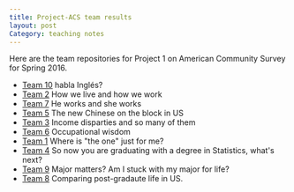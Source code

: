 ```yaml
---
title: Project-ACS team results
layout: post
Category: teaching notes
---
```

Here are the team repositories for Project 1 on American Community Survey for Spring 2016. 

- [Team 10](https://github.com/TZstatsADS/cycle1-10) habla Inglés? 
- [Team 2](https://github.com/TZstatsADS/cycle1-2) How we live and how we work
- [Team 7](https://github.com/TZstatsADS/cycle1-7) He works and she works
- [Team 5](https://github.com/TZstatsADS/cycle1-5) The new Chinese on the block in US
- [Team 3](https://github.com/TZstatsADS/cycle1-3) Income disparties and so many of them
- [Team 6](https://github.com/TZstatsADS/cycle1-6) Occupational wisdom
- [Team 1](https://github.com/TZstatsADS/cycle1-1) Where is "the one" just for me?
- [Team 4](https://github.com/TZstatsADS/cycle1-4) So now you are graduating with a degree in Statistics, what's next?
- [Team 9](https://github.com/TZstatsADS/cycle1-9) Major matters? Am I stuck with my major for life?
- [Team 8](https://github.com/TZstatsADS/cycle1-8) Comparing post-gradaute life in US. 
